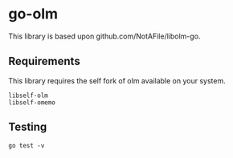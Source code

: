 # go-olm



This library is based upon github.com/NotAFile/libolm-go.


## Requirements

This library requires the self fork of olm available on your system.

```
libself-olm
libself-omemo
```

## Testing
```
go test -v
```
